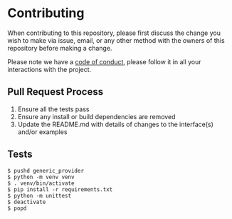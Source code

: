 # Contributing

When contributing to this repository, please first discuss the change you wish to make via issue,
email, or any other method with the owners of this repository before making a change. 

Please note we have a [code of conduct](CODE_OF_CONDUCT.md), please follow it in all your interactions with the project.

## Pull Request Process

1. Ensure all the tests pass
2. Ensure any install or build dependencies are removed
3. Update the README.md with details of changes to the interface(s) and/or examples
   
## Tests

    $ pushd generic_provider
    $ python -m venv venv
    $ . venv/bin/activate
    $ pip install -r requirements.txt
    $ python -m unittest
    $ deactivate
    $ popd
